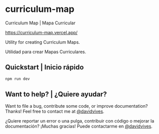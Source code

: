 # curriculum-map
Curriculum Map | Mapa Curricular

https://curriculum-map.vercel.app/

Utility for creating Curriculum Maps.

Utilidad para crear Mapas Curriculares.

## Quickstart | Inicio rápido

```bash
npm run dev
```

## Want to help? | ¿Quiere ayudar?

Want to file a bug, contribute some code, or improve documentation? Thanks! Feel free to contact me at [@davidvives](https://twitter.com/davidvives).

¿Quiere reportar un error o una pulga, contribuir con código o mejorar la documentación? ¡Muchas gracias! Puede contactarme en [@davidvives](https://twitter.com/davidvives).
